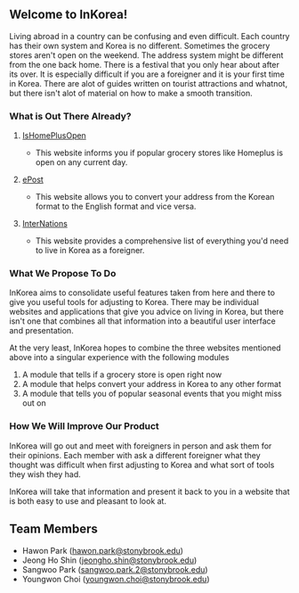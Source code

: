 ## Welcome to InKorea!

Living abroad in a country can be confusing and even difficult. Each country has their own system and Korea is no different. 
Sometimes the grocery stores aren't open on the weekend. The address system might be different from the one back home. There is a festival that you only hear about after its over. It is especially difficult if you are a foreigner and it is your first time in Korea. There are alot of guides written on tourist attractions and whatnot, but there isn't alot of material on how to make a smooth transition.

### What is Out There Already?
1. [IsHomePlusOpen](https://ishomeplusopen.com/#top)
    - This website informs you if popular grocery stores like Homeplus is open on any current day.

3. [ePost](https://ishomeplusopen.com/#top)
    - This website allows you to convert your address from the Korean format to the English format and vice versa.

5. [InterNations](https://www.internations.org/go/moving-to-south-korea/living)
    - This website provides a comprehensive list of everything you'd need to live in Korea as a foreigner.

### What We Propose To Do
InKorea aims to consolidate useful features taken from here and there to give you useful tools for adjusting to Korea. There may be individual websites and applications that give you advice on living in Korea, but there isn't one that combines all that information into a beautiful user interface and presentation.

At the very least, InKorea hopes to combine the three websites mentioned above into a singular experience with the following modules
1) A module that tells if a grocery store is open right now
2) A module that helps convert your address in Korea to any other format
3) A module that tells you of popular seasonal events that you might miss out on

### How We Will Improve Our Product
InKorea will go out and meet with foreigners in person and ask them for their opinions. Each member with ask a different foreigner what they thought was difficult when first adjusting to Korea and what sort of tools they wish they had.

InKorea will take that information and present it back to you in a website that is both easy to use and pleasant to look at.

## Team Members
- Hawon Park (hawon.park@stonybrook.edu)
- Jeong Ho Shin (jeongho.shin@stonybrook.edu)
- Sangwoo Park (sangwoo.park.2@stonybrook.edu)
- Youngwon Choi (youngwon.choi@stonybrook.edu)
